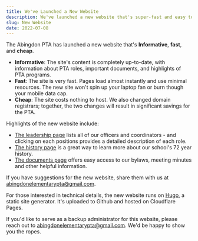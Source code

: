 ```yaml
---
title: We've Launched a New Website
description: We've launched a new website that's super-fast and easy to use.
slug: New Website
date: 2022-07-08
---
```


The Abingdon PTA has launched a new website that's **Informative**, **fast**, and **cheap**.

- **Informative**: The site's content is completely up-to-date, with information about PTA roles, important documents, and highlights of PTA programs.
- **Fast**: The site is very fast. Pages load almost instantly and use minimal resources. The new site won't spin up your laptop fan or burn though your mobile data cap.
- **Cheap**: The site costs nothing to host. We also changed domain registrars; together, the two changes will result in significant savings for the PTA.

Highlights of the new website include:
- [The leadership page](/leadership/) lists all of our officers and coordinators - and clicking on each positions provides a detailed description of each role.
- [The history page](/history/) is a great way to learn more about our school's 72 year history.
- [The documents page](/documents/) offers easy access to our bylaws, meeting minutes and other helpful information.

If you have suggestions for the new website, share them with us at abingdonelementarypta@gmail.com.

For those interested in technical details, the new website runs on [Hugo](https://en.wikipedia.org/wiki/Hugo_(software)), a static site generator. It's uploaded to Github and hosted on Cloudflare Pages.

If you'd like to serve as a backup administrator for this website, please reach out to abingdonelementarypta@gmail.com. We'd be happy to show you the ropes.